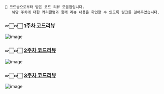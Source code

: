 
    📌 코드숨으로부터 받은 코드 리뷰 모음집입니다.  
       해당 주차에 대한 커리큘럼과 함께 리뷰 내용을 확인할 수 있도록 링크를 걸어두었습니다.


### 👉🏻👉🏻 [1주차 코드리뷰](https://github.com/CodeSoom/spring-week1-assignment-1/pull/9)


![image](https://user-images.githubusercontent.com/67456294/107159249-351be000-69d2-11eb-8ab3-2dc163b59180.png)

### 👉🏻👉🏻 [2주차 코드리뷰](https://github.com/CodeSoom/spring-week2-assignment-1/pull/2)

![image](https://user-images.githubusercontent.com/67456294/107159300-62688e00-69d2-11eb-894c-4ca9a7738f64.png)


### 👉🏻👉🏻  [3주차 코드리뷰](https://github.com/CodeSoom/spring-week3-assignment-1/pull/8)

![image](https://user-images.githubusercontent.com/67456294/107159310-77452180-69d2-11eb-86a1-6bff23cef08b.png)

